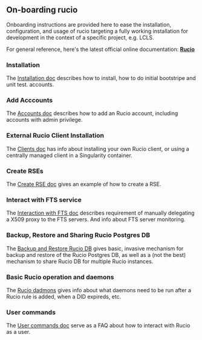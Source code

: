 ## On-boarding rucio

Onboarding instructions are provided here to ease the installation, configuration, and 
usage of rucio targeting a fully working installation for development in the context of a specific project, e.g. LCLS.

For general reference, here's the latest official online documentation: [**Rucio**](https://rucio.cern.ch/documentation/)

### Installation

The [Installation doc](./docs/Installation.md) describes how to install, how to do initial bootstripe and unit test.
accounts.

### Add Acccounts

The [Accounts doc](./docs/Accounts.md) describes how to add an Rucio account, including accounts with admin privilege.

### External Rucio Client Installation

The [Clients doc](./docs/Clients.md) has info about installing your own Rucio client, or using a centrally managed client
in a Singularity container.

### Create RSEs

The [Create RSE doc](./docs/CreateRSE.md) gives an example of how to create a RSE. 

### Interact with FTS service

The [Interaction with FTS doc](./docs/InteractWithFTS.md) describes requirement of manually delegating a X509 proxy to
the FTS servers. And info about FTS server monitoring.

### Backup, Restore and Sharing Rucio Postgres DB

The [Backup and Restore Rucio DB](./docs/DBbackupNrestore.md) gives basic, invasive mechanism for backup and restore
of the Rucio Postgres DB, as well as a (not the best) mechanism to share Rucio DB for multiple Rucio instances.

### Basic Rucio operation and daemons

The [Rucio dadmons](./docs/Daemons.md) gives info about what daemons need to be run after a Rucio rule is added, when a DID expireds, etc.

### User commands

The [User commands doc](./docs/UserCommands.md) serve as a FAQ about how to interact with Rucio as a user.

